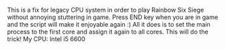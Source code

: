 This is a fix for legacy CPU system in order to play Rainbow Six Siege without annoying stuttering in game. Press END key when you are in game and the script will make it enjoyable again :)
All it does is to set the main process to the first core and assign it again to all cores. This will do the trick!
My CPU: Intel i5 6600
